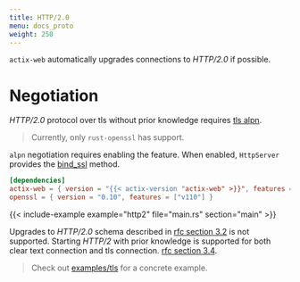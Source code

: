 ```yaml
---
title: HTTP/2.0
menu: docs_proto
weight: 250
---
```


`actix-web` automatically upgrades connections to *HTTP/2.0* if possible.

# Negotiation

*HTTP/2.0* protocol over tls without prior knowledge requires [tls alpn][tlsalpn].

> Currently, only `rust-openssl` has support.

`alpn` negotiation requires enabling the feature. When enabled, `HttpServer` provides the
[bind_ssl][bindssl] method.

```toml
[dependencies]
actix-web = { version = "{{< actix-version "actix-web" >}}", features = ["ssl"] }
openssl = { version = "0.10", features = ["v110"] }
```
{{< include-example example="http2" file="main.rs" section="main" >}}

Upgrades to *HTTP/2.0* schema described in [rfc section 3.2][rfcsection32] is not
supported.  Starting *HTTP/2* with prior knowledge is supported for both clear text
connection and tls connection. [rfc section 3.4][rfcsection34].

> Check out [examples/tls][examples] for a concrete example.

[rfcsection32]: https://http2.github.io/http2-spec/#rfc.section.3.2
[rfcsection34]: https://http2.github.io/http2-spec/#rfc.section.3.4
[bindssl]: https://docs.rs/actix-web/1.0.2/actix_web/struct.HttpServer.html#method.bind_ssl
[tlsalpn]: https://tools.ietf.org/html/rfc7301
[examples]: https://github.com/actix/examples/tree/master/tls
